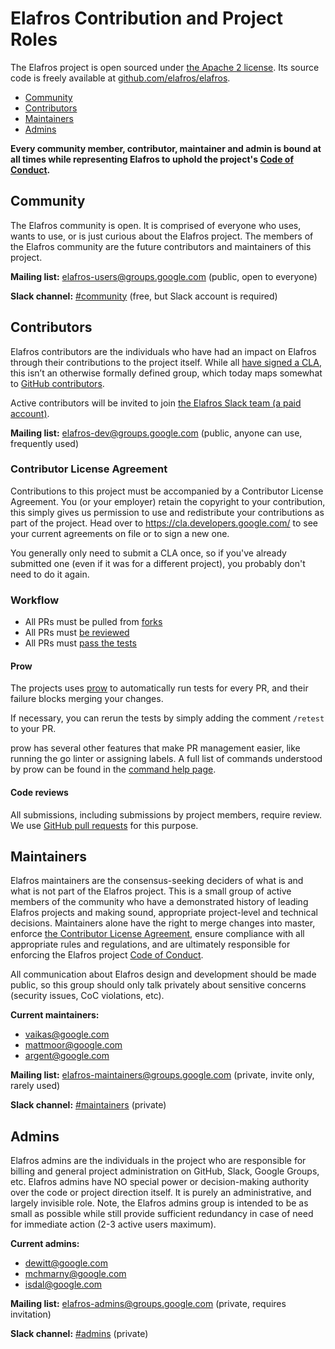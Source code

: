 # Elafros Contribution and Project Roles

The Elafros project is open sourced under [the Apache 2 license](./LICENSE).
Its source code is freely available at
[github.com/elafros/elafros](https://github.com/elafros/elafros).

* [Community](#community)
* [Contributors](#contributors)
* [Maintainers](#maintainers)
* [Admins](#admins)

**Every community member, contributor, maintainer and admin is bound at all
times while representing Elafros to uphold the project's [Code of
Conduct](./code-of-conduct.md).**

## Community

The Elafros community is open. It is comprised of everyone who uses, wants
to use, or is just curious about the Elafros project. The members of the
Elafros community are the future contributors and maintainers of this project.

**Mailing list:** [elafros-users@groups.google.com](https://groups.google.com/forum/#!forum/elafros-users)
(public, open to everyone)

**Slack channel:** [#community](https://elafros.slack.com#community) (free, but Slack account is required)

## Contributors

Elafros contributors are the individuals who have had an impact
on Elafros through their contributions to the project itself. While all
[have signed a CLA](#contributor-license-agreement), this isn’t an otherwise
formally defined group, which today maps somewhat to [GitHub
contributors](https://github.com/elafros/elafros/graphs/contributors).

Active contributors will be invited to join [the Elafros Slack team (a paid account)](https://elafros.slack.com).

**Mailing list:** [elafros-dev@groups.google.com](https://groups.google.com/forum/#!forum/elafros-dev)
(public, anyone can use, frequently used)

### Contributor License Agreement

Contributions to this project must be accompanied by a Contributor License
Agreement. You (or your employer) retain the copyright to your contribution,
this simply gives us permission to use and redistribute your contributions as
part of the project. Head over to <https://cla.developers.google.com/> to see
your current agreements on file or to sign a new one.

You generally only need to submit a CLA once, so if you've already submitted one
(even if it was for a different project), you probably don't need to do it
again.

### Workflow

* All PRs must be pulled from [forks](./DEVELOPMENT.md#checkout-your-fork)
* All PRs must [be reviewed](#code-reviews)
* All PRs must [pass the tests](#prow)

#### Prow

The projects uses [prow](https://github.com/kubernetes/test-infra/tree/master/prow) to automatically run tests for every PR, and their failure blocks merging your changes.

If necessary, you can rerun the tests by simply adding the comment `/retest` to your PR.

prow has several other features that make PR management easier, like running the go linter or assigning labels.
A full list of commands understood by prow can be found in the [command help page](https://prow-internal.gcpnode.com/command-help?repo=elafros%2Felafros).

#### Code reviews

All submissions, including submissions by project members, require review. We
use [GitHub pull requests](https://help.github.com/articles/about-pull-requests/)
for this purpose.

## Maintainers

Elafros maintainers are the consensus-seeking deciders of what is and what is
not part of the Elafros project. This is a small group of active members of the
community who have a demonstrated history of leading Elafros projects and
making sound, appropriate project-level and technical decisions. Maintainers
alone have the right to merge changes into master, enforce [the Contributor
License Agreement](#contributor-license-agreement), ensure compliance with
all appropriate rules and regulations, and are ultimately responsible for
enforcing the Elafros project [Code of Conduct](./code-of-conduct.md).

All communication about Elafros design and development should be made public,
so this group should only talk privately about sensitive concerns (security
issues, CoC violations, etc).

**Current maintainers:**

* [vaikas@google.com](https://github.com/vaikas-google)
* [mattmoor@google.com](https://github.com/mattmoor)
* [argent@google.com ](https://github.com/evankanderson)

**Mailing list:** [elafros-maintainers@groups.google.com](https://groups.google.com/forum/#!forum/elafros-maintainers)
(private, invite only, rarely used)

**Slack channel:** [#maintainers](https://elafros.slack.com#maintainers) (private)

## Admins

Elafros admins are the individuals in the project who are responsible for
billing and general project administration on GitHub, Slack, Google Groups,
etc. Elafros admins have NO special power or decision-making authority over
the code or project direction itself. It is purely an administrative, and
largely invisible role. Note, the Elafros admins group is intended to be as
small as possible while still provide sufficient redundancy in case of need
for immediate action (2-3 active users maximum).

**Current admins:**

* [dewitt@google.com](https://github.com/dewitt)
* [mchmarny@google.com](https://github.com/mchmarny)
* [isdal@google.com](https://github.com/isdal)

**Mailing list:** [elafros-admins@groups.google.com](https://groups.google.com/forum/#!forum/elafros-admins)
(private, requires invitation)

**Slack channel:** [#admins](https://elafros.slack.com#admins) (private)
